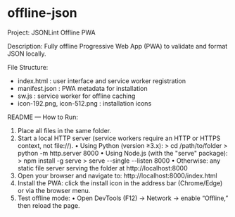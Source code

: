 # offline-json

Project: JSONLint Offline PWA

Description:
  Fully offline Progressive Web App (PWA) to validate and format JSON locally.

File Structure:
  - index.html    : user interface and service worker registration
  - manifest.json : PWA metadata for installation
  - sw.js         : service worker for offline caching
  - icon-192.png, icon-512.png : installation icons

README — How to Run:
  1. Place all files in the same folder.
  2. Start a local HTTP server (service workers require an HTTP or HTTPS context, not file://).
     • Using Python (version ≥3.x):
         > cd /path/to/folder
         > python -m http.server 8000
     • Using Node.js (with the "serve" package):
         > npm install -g serve
         > serve --single --listen 8000
     • Otherwise: any static file server serving the folder at http://localhost:8000
  3. Open your browser and navigate to:
         http://localhost:8000/index.html
  4. Install the PWA: click the install icon in the address bar (Chrome/Edge) or via the browser menu.
  5. Test offline mode:
     • Open DevTools (F12) → Network → enable “Offline,” then reload the page.
